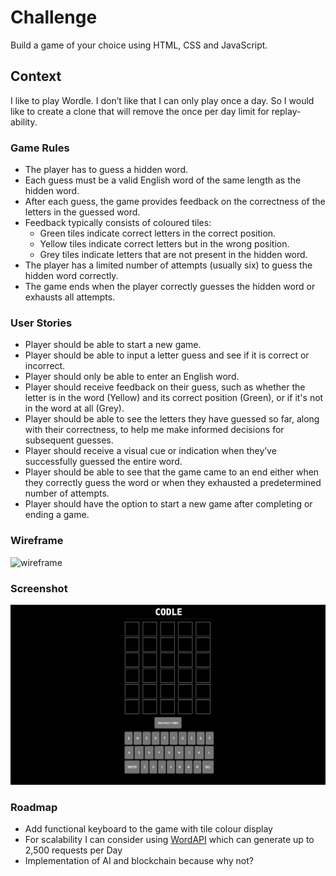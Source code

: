# Challenge

Build a game of your choice using HTML, CSS and JavaScript.

## Context

I like to play Wordle. I don’t like that I can only play once a day. So I would like to create a clone that will remove the once per day limit for replay-ability.

### Game Rules

- The player has to guess a hidden word.
- Each guess must be a valid English word of the same length as the hidden word.
- After each guess, the game provides feedback on the correctness of the letters in the guessed word.
- Feedback typically consists of coloured tiles:
    - Green tiles indicate correct letters in the correct position.
    - Yellow tiles indicate correct letters but in the wrong position.
    - Grey tiles indicate letters that are not present in the hidden word.
- The player has a limited number of attempts (usually six) to guess the hidden word correctly.
- The game ends when the player correctly guesses the hidden word or exhausts all attempts.

### User Stories

- Player should be able to start a new game.
- Player should be able to input a letter guess and see if it is correct or incorrect.
- Player should only be able to enter an English word.
- Player should receive feedback on their guess, such as whether the letter is in the word (Yellow) and its correct position (Green), or if it's not in the word at all (Grey).
- Player should be able to see the letters they have guessed so far, along with their correctness, to help me make informed decisions for subsequent guesses.
- Player should receive a visual cue or indication when they’ve successfully guessed the entire word.
- Player should be able to see that the game came to an end either when they correctly guess the word or when they exhausted a predetermined number of attempts.
- Player should have the option to start a new game after completing or ending a game.

### Wireframe

![wireframe](img/wordle-wireframe.png)

### Screenshot

![screenshot](<img/Codle Screenshot2.png>)

### Roadmap

- Add functional keyboard to the game with tile colour display
- For scalability I can consider using [WordAPI](https://www.wordsapi.com/) which can generate up to 2,500 requests per Day
- Implementation of AI and blockchain because why not?